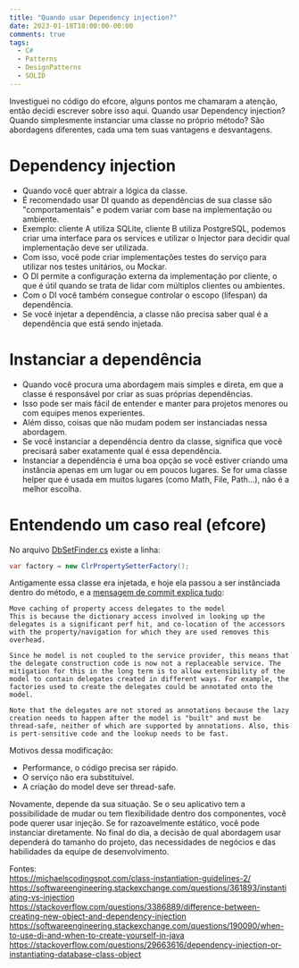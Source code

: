 ```yaml
---
title: "Quando usar Dependency injection?"
date: 2023-01-18T18:00:00-00:00
comments: true
tags:
  - C#
  - Patterns
  - DesignPatterns
  - SOLID
---
```


Investiguei no código do efcore, alguns pontos me chamaram a atenção, então decidi escrever sobre isso aqui.
Quando usar Dependency injection? Quando simplesmente instanciar uma classe no próprio método?
São abordagens diferentes, cada uma tem suas vantagens e desvantagens.

# Dependency injection
- Quando você quer abtrair a lógica da classe.
- É recomendado usar DI quando as dependências de sua classe são "comportamentais" e podem variar com base na implementação ou ambiente.
- Exemplo: cliente A utiliza SQLite, cliente B utiliza PostgreSQL, podemos criar uma interface para os services e utilizar o Injector para decidir qual implementação deve ser utilizada.
- Com isso, você pode criar implementações testes do serviço para utilizar nos testes unitários, ou Mockar.
- O DI permite a configuração externa da implementação por cliente, o que é útil quando se trata de lidar com múltiplos clientes ou ambientes.
- Com o DI você também consegue controlar o escopo (lifespan) da dependência.
- Se você injetar a dependência, a classe não precisa saber qual é a dependência que está sendo injetada.

# Instanciar a dependência
- Quando você procura uma abordagem mais simples e direta, em que a classe é responsável por criar as suas próprias dependências.
- Isso pode ser mais fácil de entender e manter para projetos menores ou com equipes menos experientes.
- Além disso, coisas que não mudam podem ser instanciadas nessa abordagem.
- Se você instanciar a dependência dentro da classe, significa que você precisará saber exatamente qual é essa dependência.
- Instanciar a dependência é uma boa opção se você estiver criando uma instância apenas em um lugar ou em poucos lugares. Se for uma classe helper que é usada em muitos lugares (como Math, File, Path...), não é a melhor escolha.

# Entendendo um caso real (efcore)

No arquivo [DbSetFinder.cs](https://github.com/dotnet/efcore/blob/main/src/EFCore/Infrastructure/Internal/DbSetFinder.cs) existe a linha:
```csharp
var factory = new ClrPropertySetterFactory();
```

Antigamente essa classe era injetada, e hoje ela passou a ser instânciada dentro do método, e a [mensagem de commit explica tudo](https://github.com/dotnet/efcore/commit/b786b4614789e35986e7811fccc848ec543e428d):
```
Move caching of property access delegates to the model
This is because the dictionary access involved in looking up the delegates is a significant perf hit, and co-location of the accessors with the property/navigation for which they are used removes this overhead.

Since he model is not coupled to the service provider, this means that the delegate construction code is now not a replaceable service. The mitigation for this in the long term is to allow extensibility of the model to contain delegates created in different ways. For example, the factories used to create the delegates could be annotated onto the model.

Note that the delegates are not stored as annotations because the lazy creation needs to happen after the model is "built" and must be thread-safe, neither of which are supported by annotations. Also, this is pert-sensitive code and the lookup needs to be fast.
```

Motivos dessa modificação:
- Performance, o código precisa ser rápido.
- O serviço não era substituível.
- A criação do model deve ser thread-safe.

Novamente, depende da sua situação. Se o seu aplicativo tem a possibilidade de mudar ou tem flexibilidade dentro dos componentes, você pode querer usar injeção.
Se for razoavelmente estático, você pode instanciar diretamente.
No final do dia, a decisão de qual abordagem usar dependerá do tamanho do projeto, das necessidades de negócios e das habilidades da equipe de desenvolvimento.

Fontes: <br>
https://michaelscodingspot.com/class-instantiation-guidelines-2/ <br>
https://softwareengineering.stackexchange.com/questions/361893/instantiating-vs-injection <br>
https://stackoverflow.com/questions/3386889/difference-between-creating-new-object-and-dependency-injection <br>
https://softwareengineering.stackexchange.com/questions/190090/when-to-use-di-and-when-to-create-yourself-in-java <br>
https://stackoverflow.com/questions/29663616/dependency-injection-or-instantiating-database-class-object <br>